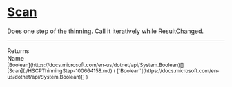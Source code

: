 # [Scan](./HSCPThinningStep-100664158.md)

Does one step of the thinning. Call it iteratively while ResultChanged.
<br>
<hr>
Returns<img width=550/>Name
<br>
<sub>[Boolean](https://docs.microsoft.com/en-us/dotnet/api/System.Boolean)[]</sub><img width=500/><sub>[Scan](./HSCPThinningStep-100664158.md) ( [`Boolean`](https://docs.microsoft.com/en-us/dotnet/api/System.Boolean)[] )</sub><br>


